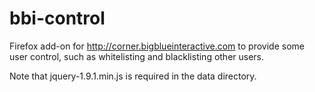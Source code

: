 bbi-control
===========

Firefox add-on for http://corner.bigblueinteractive.com to provide some user control,
such as whitelisting and blacklisting other users.

Note that jquery-1.9.1.min.js is required in the data directory.
